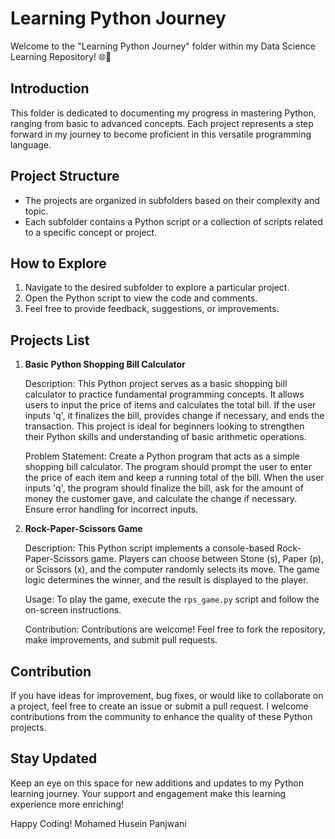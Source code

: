 # Learning Python Journey

Welcome to the "Learning Python Journey" folder within my Data Science Learning Repository! 🌐🐍

## Introduction
This folder is dedicated to documenting my progress in mastering Python, ranging from basic to advanced concepts. Each project represents a step forward in my journey to become proficient in this versatile programming language.

## Project Structure
- The projects are organized in subfolders based on their complexity and topic.
- Each subfolder contains a Python script or a collection of scripts related to a specific concept or project.

## How to Explore
1. Navigate to the desired subfolder to explore a particular project.
2. Open the Python script to view the code and comments.
3. Feel free to provide feedback, suggestions, or improvements.

## Projects List
1. **Basic Python Shopping Bill Calculator**

   Description:
   This Python project serves as a basic shopping bill calculator to practice fundamental programming concepts.
   It allows users to input the price of items and calculates the total bill.
   If the user inputs 'q', it finalizes the bill, provides change if necessary, and ends the transaction.
   This project is ideal for beginners looking to strengthen their Python skills and understanding of basic arithmetic operations.

   Problem Statement:
   Create a Python program that acts as a simple shopping bill calculator. 
   The program should prompt the user to enter the price of each item and keep a running total of the bill.
   When the user inputs 'q', the program should finalize the bill, ask for the amount of money the customer gave, and calculate the change if necessary. 
   Ensure error handling for incorrect inputs.

2. **Rock-Paper-Scissors Game**

   Description:
   This Python script implements a console-based Rock-Paper-Scissors game. Players can choose between Stone (s), Paper (p), or Scissors (x), and the computer randomly selects its move. The game logic determines the winner, and the result is displayed to the player.

   Usage:
   To play the game, execute the `rps_game.py` script and follow the on-screen instructions.

   Contribution:
   Contributions are welcome! Feel free to fork the repository, make improvements, and submit pull requests.

## Contribution
If you have ideas for improvement, bug fixes, or would like to collaborate on a project, feel free to create an issue or submit a pull request. I welcome contributions from the community to enhance the quality of these Python projects.

## Stay Updated
Keep an eye on this space for new additions and updates to my Python learning journey. Your support and engagement make this learning experience more enriching!

Happy Coding!
Mohamed Husein Panjwani
